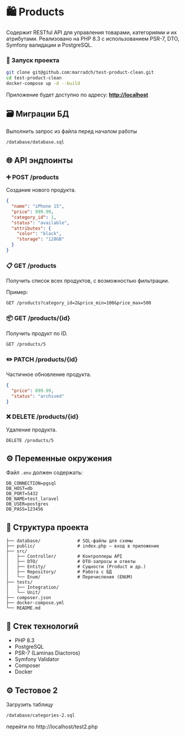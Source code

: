 # 🛍️ Products

Содержит RESTful API для управления товарами, категориями и их атрибутами. Реализовано на PHP 8.3 с использованием PSR-7, DTO, Symfony валидации и PostgreSQL.

### 🐳 Запуск проекта

```bash
git clone git@github.com:marradch/test-product-clean.git
cd test-product-clean
docker-compose up -d --build
````

Приложение будет доступно по адресу:
**[http://localhost](http://localhost)**

## 🗃️ Миграции БД

Выполнить запрос из файла перед началом работы
```bash
/database/database.sql
```

## 🌐 API эндпоинты

### ➕ POST /products

Создание нового продукта.

```json
{
  "name": "iPhone 15",
  "price": 999.99,
  "category_id": 1,
  "status": "available",
  "attributes": {
    "color": "black",
    "storage": "128GB"
  }
}
```

### 📋 GET /products

Получить список всех продуктов, с возможностью фильтрации.

Пример:

```
GET /products?category_id=2&price_min=100&price_max=500
```

### 📦 GET /products/{id}

Получить продукт по ID.

```
GET /products/5
```

### ✏️ PATCH /products/{id}

Частичное обновление продукта.

```json
{
  "price": 899.99,
  "status": "archived"
}
```

### ❌ DELETE /products/{id}

Удаление продукта.

```
DELETE /products/5
```

## ⚙️ Переменные окружения

Файл `.env` должен содержать:

```
DB_CONNECTION=pgsql
DB_HOST=db
DB_PORT=5432
DB_NAME=test_laravel
DB_USER=postgres
DB_PASS=123456
```

## 📁 Структура проекта

```
├── database/              # SQL-файлы для схемы
├── public/                # index.php – вход в приложение
├── src/
│   ├── Controller/        # Контроллеры API
│   ├── DTO/               # DTO-запросы и ответы
│   ├── Entity/            # Сущности (Product и др.)
│   ├── Repository/        # Работа с БД
│   └── Enum/              # Перечисления (ENUM)
├── tests/
│   ├── Integration/
│   └── Unit/
├── composer.json
├── docker-compose.yml
└── README.md
```

## 🧱 Стек технологий

* PHP 8.3
* PostgreSQL
* PSR-7 (Laminas Diactoros)
* Symfony Validator
* Composer
* Docker

## ⚙️ Тестовое 2

Загрузить таблицу

```bash
/database/categories-2.sql
```

перейти по http://localhost/test2.php
